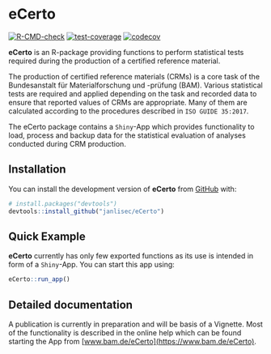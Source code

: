 
# eCerto

<!-- badges: start -->
[![R-CMD-check](https://github.com/janlisec/eCerto/actions/workflows/R-CMD-check.yaml/badge.svg)](https://github.com/janlisec/eCerto/actions/workflows/R-CMD-check.yaml)
[![test-coverage](https://github.com/janlisec/eCerto/actions/workflows/test-coverage.yaml/badge.svg)](https://github.com/janlisec/eCerto/actions/workflows/test-coverage.yaml)
[![codecov](https://codecov.io/gh/janlisec/eCerto/branch/main/graph/badge.svg?token=NSY6DITZVH)](https://codecov.io/gh/janlisec/eCerto)

<!-- badges: end -->

**eCerto** is an R-package providing functions to perform statistical tests
required during the production of a certified reference material.

The production of certified reference materials (CRMs) is a core task of 
the Bundesanstalt für Materialforschung und -prüfung (BAM). Various statistical 
tests are required and applied depending on the task and recorded data to ensure 
that reported values of CRMs are appropriate. Many of them are calculated 
according to the procedures described in `ISO GUIDE 35:2017`. 

The eCerto package contains a `Shiny`-App which provides functionality to load, 
process and backup data for the statistical evaluation of analyses conducted 
during CRM production.

## Installation

You can install the development version of **eCerto** from 
[GitHub](https://github.com/janlisec/eCerto) with:

``` r
# install.packages("devtools")
devtools::install_github("janlisec/eCerto")
```

## Quick Example

**eCerto** currently has only few exported functions as its use is intended
in form of a `Shiny`-App. You can start this app using:

``` r
eCerto::run_app()
```

## Detailed documentation

A publication is currently in preparation and will be basis of a Vignette.
Most of the functionality is described in the online help which can be found
starting the App from [www.bam.de/eCerto](https://www.bam.de/eCerto).
